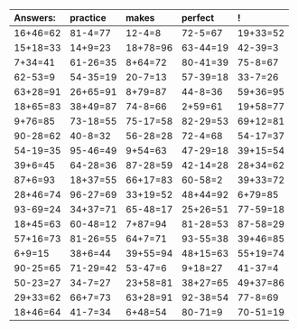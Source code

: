 | Answers: | practice | makes | perfect | ! |
| :--- | :--- | :--- | :--- | :--- |
| 16+46=62 | 81-4=77 | 12-4=8 | 72-5=67 | 19+33=52 | 
| 15+18=33 | 14+9=23 | 18+78=96 | 63-44=19 | 42-39=3 | 
| 7+34=41 | 61-26=35 | 8+64=72 | 80-41=39 | 75-8=67 | 
| 62-53=9 | 54-35=19 | 20-7=13 | 57-39=18 | 33-7=26 | 
| 63+28=91 | 26+65=91 | 8+79=87 | 44-8=36 | 59+36=95 | 
| 18+65=83 | 38+49=87 | 74-8=66 | 2+59=61 | 19+58=77 | 
| 9+76=85 | 73-18=55 | 75-17=58 | 82-29=53 | 69+12=81 | 
| 90-28=62 | 40-8=32 | 56-28=28 | 72-4=68 | 54-17=37 | 
| 54-19=35 | 95-46=49 | 9+54=63 | 47-29=18 | 39+15=54 | 
| 39+6=45 | 64-28=36 | 87-28=59 | 42-14=28 | 28+34=62 | 
| 87+6=93 | 18+37=55 | 66+17=83 | 60-58=2 | 39+33=72 | 
| 28+46=74 | 96-27=69 | 33+19=52 | 48+44=92 | 6+79=85 | 
| 93-69=24 | 34+37=71 | 65-48=17 | 25+26=51 | 77-59=18 | 
| 18+45=63 | 60-48=12 | 7+87=94 | 81-28=53 | 87-58=29 | 
| 57+16=73 | 81-26=55 | 64+7=71 | 93-55=38 | 39+46=85 | 
| 6+9=15 | 38+6=44 | 39+55=94 | 48+15=63 | 55+19=74 | 
| 90-25=65 | 71-29=42 | 53-47=6 | 9+18=27 | 41-37=4 | 
| 50-23=27 | 34-7=27 | 23+58=81 | 38+27=65 | 49+37=86 | 
| 29+33=62 | 66+7=73 | 63+28=91 | 92-38=54 | 77-8=69 | 
| 18+46=64 | 41-7=34 | 6+48=54 | 80-71=9 | 70-51=19 | 
